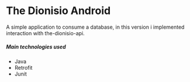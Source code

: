 # The Dionisio Android
A simple application to consume a database, in this version i implemented interaction with the-dionisio-api.

##### Main technologies used
* Java
* Retrofit
* Junit
